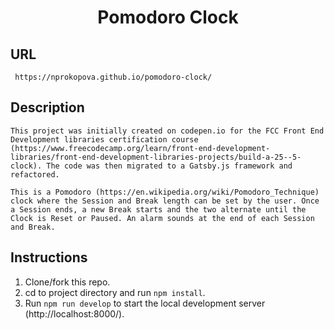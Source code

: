 <h1 align="center">
  Pomodoro Clock
</h1>



##  **URL**

     https://nprokopova.github.io/pomodoro-clock/

##  **Description**

    This project was initially created on codepen.io for the FCC Front End Development libraries certification course (https://www.freecodecamp.org/learn/front-end-development-libraries/front-end-development-libraries-projects/build-a-25--5-clock). The code was then migrated to a Gatsby.js framework and refactored.

    This is a Pomodoro (https://en.wikipedia.org/wiki/Pomodoro_Technique) clock where the Session and Break length can be set by the user. Once a Session ends, a new Break starts and the two alternate until the Clock is Reset or Paused. An alarm sounds at the end of each Session and Break. 

    
##  **Instructions**
1. Clone/fork this repo. 
2. cd to project directory and run `npm install`.
3. Run `npm run develop` to start the local development server (http://localhost:8000/).


